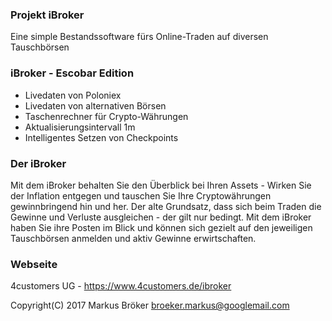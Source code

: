 ### Projekt iBroker ###

Eine simple Bestandssoftware fürs Online-Traden auf diversen Tauschbörsen

### iBroker - Escobar Edition ###

* Livedaten von Poloniex
* Livedaten von alternativen Börsen
* Taschenrechner für Crypto-Währungen
* Aktualisierungsintervall 1m
* Intelligentes Setzen von Checkpoints

### Der iBroker ###

Mit dem iBroker behalten Sie den Überblick bei Ihren Assets - Wirken Sie der Inflation entgegen und tauschen Sie Ihre Cryptowährungen gewinnbringend hin und her.
Der alte Grundsatz, dass sich beim Traden die Gewinne und Verluste ausgleichen - der gilt nur bedingt. Mit dem iBroker haben Sie ihre Posten im Blick und können
sich gezielt auf den jeweiligen Tauschbörsen anmelden und aktiv Gewinne erwirtschaften. 

### Webseite ###

4customers UG - https://www.4customers.de/ibroker

Copyright(C) 2017 Markus Bröker <broeker.markus@googlemail.com>
